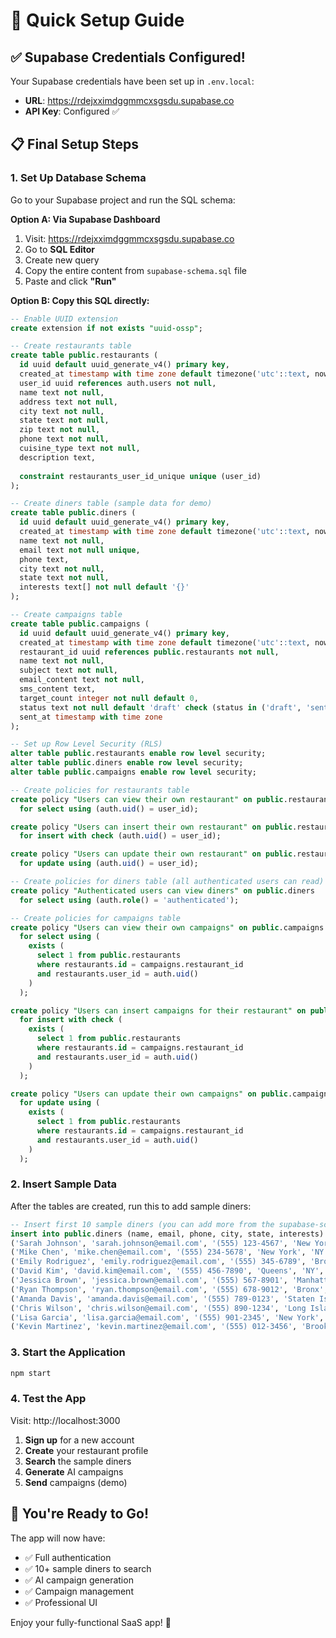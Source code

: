 # 🚀 Quick Setup Guide

## ✅ Supabase Credentials Configured!

Your Supabase credentials have been set up in `.env.local`:
- **URL**: https://rdejxximdggmmcxsgsdu.supabase.co  
- **API Key**: Configured ✅

## 📋 Final Setup Steps

### 1. Set Up Database Schema

Go to your Supabase project and run the SQL schema:

**Option A: Via Supabase Dashboard**
1. Visit: https://rdejxximdggmmcxsgsdu.supabase.co
2. Go to **SQL Editor** 
3. Create new query
4. Copy the entire content from `supabase-schema.sql` file
5. Paste and click **"Run"**

**Option B: Copy this SQL directly:**

```sql
-- Enable UUID extension
create extension if not exists "uuid-ossp";

-- Create restaurants table
create table public.restaurants (
  id uuid default uuid_generate_v4() primary key,
  created_at timestamp with time zone default timezone('utc'::text, now()) not null,
  user_id uuid references auth.users not null,
  name text not null,
  address text not null,
  city text not null,
  state text not null,
  zip text not null,
  phone text not null,
  cuisine_type text not null,
  description text,
  
  constraint restaurants_user_id_unique unique (user_id)
);

-- Create diners table (sample data for demo)
create table public.diners (
  id uuid default uuid_generate_v4() primary key,
  created_at timestamp with time zone default timezone('utc'::text, now()) not null,
  name text not null,
  email text not null unique,
  phone text,
  city text not null,
  state text not null,
  interests text[] not null default '{}'
);

-- Create campaigns table
create table public.campaigns (
  id uuid default uuid_generate_v4() primary key,
  created_at timestamp with time zone default timezone('utc'::text, now()) not null,
  restaurant_id uuid references public.restaurants not null,
  name text not null,
  subject text not null,
  email_content text not null,
  sms_content text,
  target_count integer not null default 0,
  status text not null default 'draft' check (status in ('draft', 'sent')),
  sent_at timestamp with time zone
);

-- Set up Row Level Security (RLS)
alter table public.restaurants enable row level security;
alter table public.diners enable row level security;
alter table public.campaigns enable row level security;

-- Create policies for restaurants table
create policy "Users can view their own restaurant" on public.restaurants
  for select using (auth.uid() = user_id);

create policy "Users can insert their own restaurant" on public.restaurants
  for insert with check (auth.uid() = user_id);

create policy "Users can update their own restaurant" on public.restaurants
  for update using (auth.uid() = user_id);

-- Create policies for diners table (all authenticated users can read)
create policy "Authenticated users can view diners" on public.diners
  for select using (auth.role() = 'authenticated');

-- Create policies for campaigns table
create policy "Users can view their own campaigns" on public.campaigns
  for select using (
    exists (
      select 1 from public.restaurants
      where restaurants.id = campaigns.restaurant_id
      and restaurants.user_id = auth.uid()
    )
  );

create policy "Users can insert campaigns for their restaurant" on public.campaigns
  for insert with check (
    exists (
      select 1 from public.restaurants
      where restaurants.id = campaigns.restaurant_id
      and restaurants.user_id = auth.uid()
    )
  );

create policy "Users can update their own campaigns" on public.campaigns
  for update using (
    exists (
      select 1 from public.restaurants
      where restaurants.id = campaigns.restaurant_id
      and restaurants.user_id = auth.uid()
    )
  );
```

### 2. Insert Sample Data

After the tables are created, run this to add sample diners:

```sql
-- Insert first 10 sample diners (you can add more from the supabase-schema.sql file)
insert into public.diners (name, email, phone, city, state, interests) values
('Sarah Johnson', 'sarah.johnson@email.com', '(555) 123-4567', 'New York', 'NY', '{"Italian", "Fine Dining", "Date Night"}'),
('Mike Chen', 'mike.chen@email.com', '(555) 234-5678', 'New York', 'NY', '{"Chinese", "Asian", "Quick Lunch"}'),
('Emily Rodriguez', 'emily.rodriguez@email.com', '(555) 345-6789', 'Brooklyn', 'NY', '{"Mexican", "Vegetarian", "Family Friendly"}'),
('David Kim', 'david.kim@email.com', '(555) 456-7890', 'Queens', 'NY', '{"Korean", "BBQ", "Spicy Food"}'),
('Jessica Brown', 'jessica.brown@email.com', '(555) 567-8901', 'Manhattan', 'NY', '{"American", "Brunch", "Cocktails"}'),
('Ryan Thompson', 'ryan.thompson@email.com', '(555) 678-9012', 'Bronx', 'NY', '{"Pizza", "Casual", "Sports Bar"}'),
('Amanda Davis', 'amanda.davis@email.com', '(555) 789-0123', 'Staten Island', 'NY', '{"Seafood", "Fine Dining", "Special Occasions"}'),
('Chris Wilson', 'chris.wilson@email.com', '(555) 890-1234', 'Long Island', 'NY', '{"Steakhouse", "Wine", "Business Dining"}'),
('Lisa Garcia', 'lisa.garcia@email.com', '(555) 901-2345', 'New York', 'NY', '{"Thai", "Healthy", "Vegetarian"}'),
('Kevin Martinez', 'kevin.martinez@email.com', '(555) 012-3456', 'Brooklyn', 'NY', '{"Mediterranean", "Healthy", "Lunch"}');
```

### 3. Start the Application

```bash
npm start
```

### 4. Test the App

Visit: http://localhost:3000

1. **Sign up** for a new account
2. **Create** your restaurant profile  
3. **Search** the sample diners
4. **Generate** AI campaigns
5. **Send** campaigns (demo)

## 🎉 You're Ready to Go!

The app will now have:
- ✅ Full authentication 
- ✅ 10+ sample diners to search
- ✅ AI campaign generation
- ✅ Campaign management
- ✅ Professional UI

Enjoy your fully-functional SaaS app! 🚀
